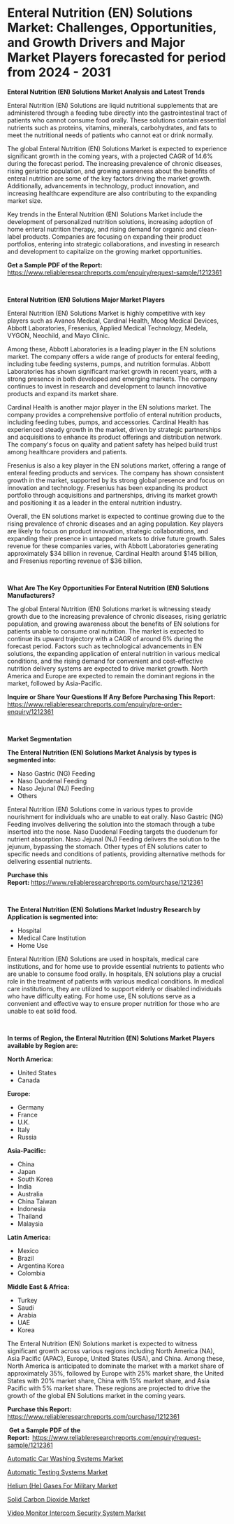 <p><h1>Enteral Nutrition (EN) Solutions Market: Challenges, Opportunities, and Growth Drivers and Major Market Players forecasted for period from 2024 - 2031</h1></p><p><strong>Enteral Nutrition (EN) Solutions Market Analysis and Latest Trends</strong></p>
<p><p>Enteral Nutrition (EN) Solutions are liquid nutritional supplements that are administered through a feeding tube directly into the gastrointestinal tract of patients who cannot consume food orally. These solutions contain essential nutrients such as proteins, vitamins, minerals, carbohydrates, and fats to meet the nutritional needs of patients who cannot eat or drink normally.</p><p>The global Enteral Nutrition (EN) Solutions Market is expected to experience significant growth in the coming years, with a projected CAGR of 14.6% during the forecast period. The increasing prevalence of chronic diseases, rising geriatric population, and growing awareness about the benefits of enteral nutrition are some of the key factors driving the market growth. Additionally, advancements in technology, product innovation, and increasing healthcare expenditure are also contributing to the expanding market size.</p><p>Key trends in the Enteral Nutrition (EN) Solutions Market include the development of personalized nutrition solutions, increasing adoption of home enteral nutrition therapy, and rising demand for organic and clean-label products. Companies are focusing on expanding their product portfolios, entering into strategic collaborations, and investing in research and development to capitalize on the growing market opportunities.</p></p>
<p><strong>Get a Sample PDF of the Report:&nbsp;</strong> <a href="https://www.reliableresearchreports.com/enquiry/request-sample/1212361">https://www.reliableresearchreports.com/enquiry/request-sample/1212361</a></p>
<p>&nbsp;</p>
<p><strong>Enteral Nutrition (EN) Solutions Major Market Players</strong></p>
<p><p>Enteral Nutrition (EN) Solutions Market is highly competitive with key players such as Avanos Medical, Cardinal Health, Moog Medical Devices, Abbott Laboratories, Fresenius, Applied Medical Technology, Medela, VYGON, Neochild, and Mayo Clinic. </p><p>Among these, Abbott Laboratories is a leading player in the EN solutions market. The company offers a wide range of products for enteral feeding, including tube feeding systems, pumps, and nutrition formulas. Abbott Laboratories has shown significant market growth in recent years, with a strong presence in both developed and emerging markets. The company continues to invest in research and development to launch innovative products and expand its market share.</p><p>Cardinal Health is another major player in the EN solutions market. The company provides a comprehensive portfolio of enteral nutrition products, including feeding tubes, pumps, and accessories. Cardinal Health has experienced steady growth in the market, driven by strategic partnerships and acquisitions to enhance its product offerings and distribution network. The company's focus on quality and patient safety has helped build trust among healthcare providers and patients.</p><p>Fresenius is also a key player in the EN solutions market, offering a range of enteral feeding products and services. The company has shown consistent growth in the market, supported by its strong global presence and focus on innovation and technology. Fresenius has been expanding its product portfolio through acquisitions and partnerships, driving its market growth and positioning it as a leader in the enteral nutrition industry.</p><p>Overall, the EN solutions market is expected to continue growing due to the rising prevalence of chronic diseases and an aging population. Key players are likely to focus on product innovation, strategic collaborations, and expanding their presence in untapped markets to drive future growth. Sales revenue for these companies varies, with Abbott Laboratories generating approximately $34 billion in revenue, Cardinal Health around $145 billion, and Fresenius reporting revenue of $36 billion.</p></p>
<p>&nbsp;</p>
<p><strong>What Are The Key Opportunities For Enteral Nutrition (EN) Solutions Manufacturers?</strong></p>
<p><p>The global Enteral Nutrition (EN) Solutions market is witnessing steady growth due to the increasing prevalence of chronic diseases, rising geriatric population, and growing awareness about the benefits of EN solutions for patients unable to consume oral nutrition. The market is expected to continue its upward trajectory with a CAGR of around 6% during the forecast period. Factors such as technological advancements in EN solutions, the expanding application of enteral nutrition in various medical conditions, and the rising demand for convenient and cost-effective nutrition delivery systems are expected to drive market growth. North America and Europe are expected to remain the dominant regions in the market, followed by Asia-Pacific.</p></p>
<p><strong>Inquire or Share Your Questions If Any Before Purchasing This Report:</strong> <a href="https://www.reliableresearchreports.com/enquiry/pre-order-enquiry/1212361">https://www.reliableresearchreports.com/enquiry/pre-order-enquiry/1212361</a></p>
<p>&nbsp;</p>
<p><strong>Market Segmentation</strong></p>
<p><strong>The Enteral Nutrition (EN) Solutions Market Analysis by types is segmented into:</strong></p>
<p><ul><li>Naso Gastric (NG) Feeding</li><li>Naso Duodenal Feeding</li><li>Naso Jejunal (NJ) Feeding</li><li>Others</li></ul></p>
<p><p>Enteral Nutrition (EN) Solutions come in various types to provide nourishment for individuals who are unable to eat orally. Naso Gastric (NG) Feeding involves delivering the solution into the stomach through a tube inserted into the nose. Naso Duodenal Feeding targets the duodenum for nutrient absorption. Naso Jejunal (NJ) Feeding delivers the solution to the jejunum, bypassing the stomach. Other types of EN solutions cater to specific needs and conditions of patients, providing alternative methods for delivering essential nutrients.</p></p>
<p><strong>Purchase this Report:&nbsp;</strong><a href="https://www.reliableresearchreports.com/purchase/1212361">https://www.reliableresearchreports.com/purchase/1212361</a></p>
<p>&nbsp;</p>
<p><strong>The Enteral Nutrition (EN) Solutions Market Industry Research by Application is segmented into:</strong></p>
<p><ul><li>Hospital</li><li>Medical Care Institution</li><li>Home Use</li></ul></p>
<p><p>Enteral Nutrition (EN) Solutions are used in hospitals, medical care institutions, and for home use to provide essential nutrients to patients who are unable to consume food orally. In hospitals, EN solutions play a crucial role in the treatment of patients with various medical conditions. In medical care institutions, they are utilized to support elderly or disabled individuals who have difficulty eating. For home use, EN solutions serve as a convenient and effective way to ensure proper nutrition for those who are unable to eat solid food.</p></p>
<p>&nbsp;</p>
<p><strong>In terms of Region, the Enteral Nutrition (EN) Solutions Market Players available by Region are:</strong></p>
<p>
    <p> <strong> North America: </strong>
        <ul>
            <li>United States</li>
            <li>Canada</li>
        </ul>
        </p> 
    <p> <strong> Europe: </strong>
        <ul>
            <li>Germany</li>
            <li>France</li>
            <li>U.K.</li>
            <li>Italy</li>
            <li>Russia</li>
        </ul>
        </p> 
    <p> <strong> Asia-Pacific: </strong>
        <ul>
            <li>China</li>
            <li>Japan</li>
            <li>South Korea</li>
            <li>India</li>
            <li>Australia</li>
            <li>China Taiwan</li>
            <li>Indonesia</li>
            <li>Thailand</li>
            <li>Malaysia</li>
        </ul>
        </p> 
    <p> <strong> Latin America: </strong>
        <ul>
            <li>Mexico</li>
            <li>Brazil</li>
            <li>Argentina Korea</li>
            <li>Colombia</li>
        </ul>
        </p> 
    <p> <strong> Middle East & Africa: </strong>
        <ul>
            <li>Turkey</li>
            <li>Saudi</li>
            <li>Arabia</li>
            <li>UAE</li>
            <li>Korea</li>
        </ul>
    </p>
    </p>
<p><p>The Enteral Nutrition (EN) Solutions market is expected to witness significant growth across various regions including North America (NA), Asia Pacific (APAC), Europe, United States (USA), and China. Among these, North America is anticipated to dominate the market with a market share of approximately 35%, followed by Europe with 25% market share, the United States with 20% market share, China with 15% market share, and Asia Pacific with 5% market share. These regions are projected to drive the growth of the global EN Solutions market in the coming years.</p></p>
<p><strong>Purchase this Report: </strong><a href="https://www.reliableresearchreports.com/purchase/1212361">https://www.reliableresearchreports.com/purchase/1212361</a></p>
<p>&nbsp;<strong>Get a Sample PDF of the Report:&nbsp;&nbsp;</strong><a href="https://www.reliableresearchreports.com/enquiry/request-sample/1212361">https://www.reliableresearchreports.com/enquiry/request-sample/1212361</a></p>
<p><strong></strong></p>
<p><p><a href="https://github.com/mauripalmi/Market-Research-Report-List-2/blob/main/automatic-car-washing-systems-market.md">Automatic Car Washing Systems Market</a></p><p><a href="https://github.com/gulaimolin/Market-Research-Report-List-3/blob/main/automatic-testing-systems-market.md">Automatic Testing Systems Market</a></p><p><a href="https://github.com/edytherolanlouisejk1miz0wig/Market-Research-Report-List-1/blob/main/helium-he-gases-for-military-market.md">Helium (He) Gases For Military Market</a></p><p><a href="https://github.com/RoccoManning/Market-Research-Report-List-3/blob/main/solid-carbon-dioxide-market.md">Solid Carbon Dioxide Market</a></p><p><a href="https://github.com/nicoletavirag/Market-Research-Report-List-2/blob/main/video-monitor-intercom-security-system-market.md">Video Monitor Intercom Security System Market</a></p></p>